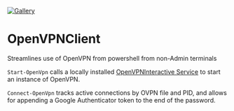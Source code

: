 [![Gallery](https://img.shields.io/powershellgallery/v/OpenVPNClient?label=PS%20Gallery&logo=powershell&logoColor=white)](https://www.powershellgallery.com/packages/OpenVPNClient)
# OpenVPNClient
Streamlines use of OpenVPN from powershell from non-Admin terminals

`Start-OpenVpn` calls a locally installed [OpenVPNInteractive Service](https://community.openvpn.net/openvpn/wiki/OpenVPNInteractiveService) to start an instance of OpenVPN.

`Connect-OpenVpn` tracks active connections by OVPN file and PID, and allows for appending a Google Authenticator token to the end of the password.
